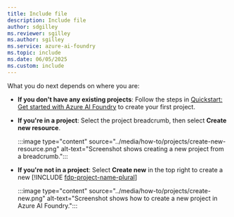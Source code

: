 ```yaml
---
title: Include file
description: Include file
author: sdgilley
ms.reviewer: sgilley
ms.author: sgilley
ms.service: azure-ai-foundry
ms.topic: include
ms.date: 06/05/2025
ms.custom: include
---
```


What you do next depends on where you are:

* **If you don't have any existing projects**: Follow the steps in [Quickstart: Get started with Azure AI Foundry](../quickstarts/get-started-code.md) to create your first project.

* **If you're in a project**: Select the project breadcrumb, then select **Create new resource**.

    :::image type="content" source="../media/how-to/projects/create-new-resource.png" alt-text="Screenshot shows creating a new project from a breadcrumb.":::

* **If you're not in a project**: Select **Create new** in the top right to create a new [!INCLUDE [fdp-project-name-plural](fdp-project-name.md)]

    :::image type="content" source="../media/how-to/projects/create-new.png" alt-text="Screenshot shows how to create a new project in Azure AI Foundry.":::